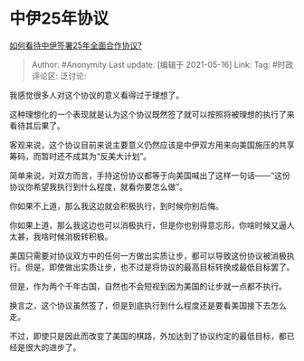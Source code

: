 # 中伊25年协议
[如何看待中伊签署25年全面合作协议?](https://www.zhihu.com/question/451589449/answer/1804551150)

> Author: #Anonymity
> Last update: [编辑于 2021-05-16]
> Link:
> Tag: #时政
> 评论区:
> 泛讨论:

我感觉很多人对这个协议的意义看得过于理想了。

这种理想化的一个表现就是认为这个协议既然签了就可以按照将被理想的执行了来看待其后果了。

客观来说，这个协议目前来说主要意义仍然应该是中伊双方用来向美国施压的共享筹码，而暂时还不成其为“反美大计划”。

简单来说，对双方而言，手持这份协议都等于向美国喊出了这样一句话——“这份协议你希望我执行到什么程度，就看你要怎么做”。

你如果不上道，那么我这边就会积极执行，到时候你别后悔。

你如果上道，那么我这边也可以消极执行，但是你也别得意忘形，你啥时候又逼人太甚，我啥时候消极转积极。

美国只需要对协议双方中的任何一方做出实质让步，都可以导致这份协议被消极执行。但是，即使做出实质让步，也不过是将协议的最高目标转换成最低目标罢了。

但是，作为两个千年古国，自然也不会短视到因为美国的让步就一点都不执行。

换言之，这个协议虽然签了，但是到底执行到什么程度还是要看美国接下去怎么走。

不过，即使只是因此而改变了美国的棋路，外加达到了协议约定的最低目标，都已经是很大的进步了。

